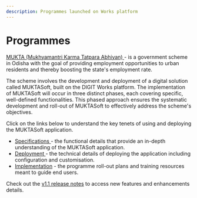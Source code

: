 ```yaml
---
description: Programmes launched on Works platform
---
```


# Programmes

[MUKTA (Mukhyamantri Karma Tatpara Abhiyan) ](muktasoft-v1.1/)- is a government scheme in Odisha with the goal of providing employment opportunities to urban residents and thereby boosting the state's employment rate.

The scheme involves the development and deployment of a digital solution called MUKTASoft, built on the DIGIT Works platform. The implementation of MUKTASoft will occur in three distinct phases, each covering specific, well-defined functionalities. This phased approach ensures the systematic development and roll-out of MUKTASoft to effectively address the scheme's objectives.

Click on the links below to understand the key tenets of using and deploying the MUKTASoft application.

* [Specifications ](muktasoft-v1.1/specifications/)- the functional details that provide an in-depth understanding of the MUKTASoft application.
* [Deployment ](muktasoft-v1.1/deployment/)- the technical details of deploying the application including configuration and customisation.
* [Implementation](muktasoft-v1.1/implementation/) - the programme roll-out plans and training resources meant to guide end users.

Check out the [v1.1 release notes](muktasoft-v1.1/deployment/release-notes/) to access new features and enhancements details.

